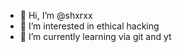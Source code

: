 - 👋 Hi, I’m @shxrxx
- 👀 I’m interested in ethical hacking
- 🌱 I’m currently learning via git and yt


<!---
shxrxx/shxrxx is a ✨ special ✨ repository because its `README.md` (this file) appears on your GitHub profile.
You can click the Preview link to take a look at your changes.
--->
